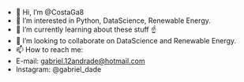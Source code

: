 - 👋 Hi, I’m @CostaGa8
- 👀 I’m interested in Python, DataScience, Renewable Energy.
- 🌱 I’m currently learning about these stuff ☝️
- 💞️ I’m looking to collaborate on DataScience and Renewable Energy.
- 📫 How to reach me: 
- E-mail: gabriel.12andrade@hotmail.com
- Instagram: @gabriel_dade

